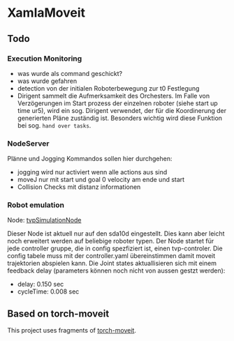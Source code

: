 # XamlaMoveit



## Todo

### Execution Monitoring

- was wurde als command geschickt?
- was wurde gefahren
- detection von der initialen Roboterbewegung zur t0 Festlegung
- Dirigent sammelt die Aufmerksamkeit des Orchesters. Im Falle von Verzögerungen im Start prozess der einzelnen roboter (siehe start up time ur5), wird ein sog. Dirigent verwendet, der für die Koordinerung der generierten Pläne zuständig ist. Besonders wichtig wird diese Funktion bei sog. `hand over tasks`.

### NodeServer

Plänne und Jogging Kommandos sollen hier durchgehen:

- jogging wird nur activiert wenn alle actions aus sind
- moveJ nur mit start und goal 0 velocity am ende und start
- Collision Checks mit distanz informationen


### Robot emulation

Node: [tvpSimulationNode](https://github.com/Xamla/Rosvita.Control/blob/master/lua/xamlamoveit/actionNodes/tvpSimulationNode.lua)

Dieser Node ist aktuell nur auf den sda10d eingestellt. Dies kann aber leicht noch erweitert werden auf beliebige roboter typen.
Der Node startet für jede controller gruppe, die in config spezfiziert ist, einen tvp-controler.
Die config tabele muss mit der controller.yaml übereinstimmen damit moveit trajektorien abspielen kann.
Die Joint states aktuallisieren sich mit einem feedback delay (parameters können noch nicht von aussen gestzt werden):

- delay: 0.150 sec
- cycleTime: 0.008 sec



## Based on torch-moveit

This project uses fragments of [torch-moveit](https://github.com/xamla/torch-moveit).
